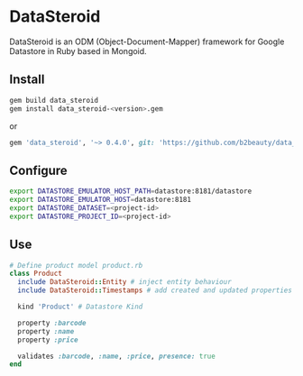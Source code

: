 # DataSteroid

DataSteroid is an ODM (Object-Document-Mapper) framework for Google Datastore in Ruby based in Mongoid.

Install
-------
```sh
gem build data_steroid
gem install data_steroid-<version>.gem
```
or
```ruby
gem 'data_steroid', '~> 0.4.0', git: 'https://github.com/b2beauty/data_steroid'
```

Configure
---------
```sh
export DATASTORE_EMULATOR_HOST_PATH=datastore:8181/datastore
export DATASTORE_EMULATOR_HOST=datastore:8181
export DATASTORE_DATASET=<project-id>
export DATASTORE_PROJECT_ID=<project-id>
```

Use
-------
```ruby
# Define product model product.rb
class Product
  include DataSteroid::Entity # inject entity behaviour
  include DataSteroid::Timestamps # add created and updated properties

  kind 'Product' # Datastore Kind

  property :barcode
  property :name
  property :price

  validates :barcode, :name, :price, presence: true
end
```
